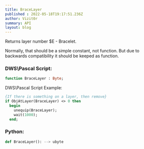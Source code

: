 ```yaml
---
title: BraceLayer
published : 2022-05-18T19:17:51.236Z
author: Vizit0r
summary: API
layout: blog
---
```


 

Returns layer number $E - Bracelet. 

Normally, that should be a simple constant, not function. But due to backwards compatibility it should be keeped as function.

 ### DWS\Pascal Script:

```pascal
function BraceLayer : Byte;
```


DWS\Pascal Script Example:

```pascal
{If there is something on a layer, then remove}
if ObjAtLayer(BraceLayer) <> 0 then
  begin
    unequip(BraceLayer);
    wait(1000);
  end;
```

### Python:

```python
def BraceLayer(): --> ubyte
```
